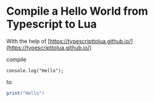 Compile a Hello World from Typescript to Lua
============================================


With the help of
[https://typescripttolua.github.io/](https://typescripttolua.github.io/)


compile

```
console.log("Hello");
```


to:
```lua
print("Hello")
```



